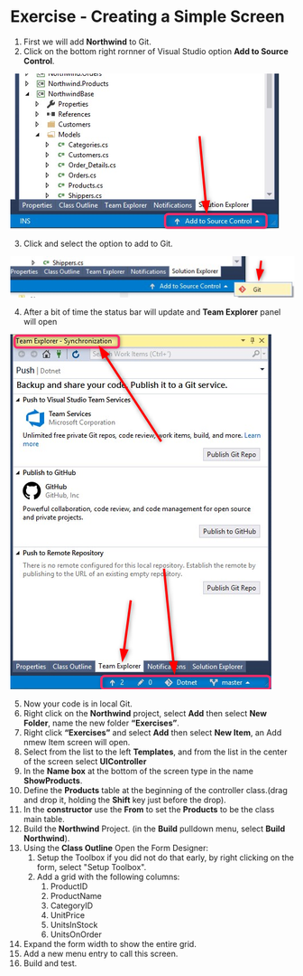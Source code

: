 ﻿# Exercise - Creating a Simple Screen

1. First we will add **Northwind** to Git.
2. Click on the bottom right rornner of Visual Studio option **Add to Source Control**.

![Add to source Control](2019-01-09_16h29_34.png)

3. Click and select the option to add to Git.

![Git](2019-01-09_16h32_58.png)

4. After a bit of time the status bar will update and **Team Explorer** panel will open

![Status bar](2019-01-09_16h35_33.png)

5. Now your code is in local Git.
6. Right click on the **Northwind** project, select **Add** then select **New Folder**, name the new folder **“Exercises”**.
7.  Right click **“Exercises”** and select **Add** then select **New Item**, an Add nmew Item screen will open.
8.  Select from the list to the left **Templates**, and from the list in the center of the screen select **UIController**
9.  In the **Name box** at the bottom of the screen type in the name **ShowProducts**.
10.	Define the **Products** table at the beginning of the controller class.(drag and drop it, holding the **Shift** key just before the drop).
11.  In the **constructor** use the **From** to set the **Products** to be the class main table.
12.  Build the **Northwind** Project. (in the **Build** pulldown menu, select **Build Northwind**).
13.	Using the **Class Outline** Open the Form Designer:  
    1.  Setup the Toolbox if you did not do that early, by right clicking on the form, select "Setup Toolbox".  
    1.  Add a grid with the following columns:  
        1.  ProductID
        1.  ProductName
        1.  CategoryID
        1.  UnitPrice
        1.  UnitsInStock
        1.  UnitsOnOrder
1.  Expand the form width to show the entire grid. 
1.	Add a new menu entry to call this screen.
1.	Build and test.
